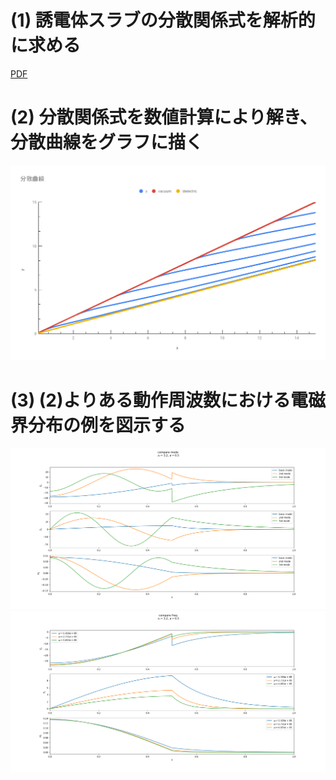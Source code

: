 # (1) 誘電体スラブの分散関係式を解析的に求める

[PDF](tex/dispersion_relation.pdf)

# (2) 分散関係式を数値計算により解き、分散曲線をグラフに描く

![](src/分散曲線.png)

# (3) (2)よりある動作周波数における電磁界分布の例を図示する
![](電磁界分布-モード比較.png)
![](電磁界分布-周波数比較.png)
